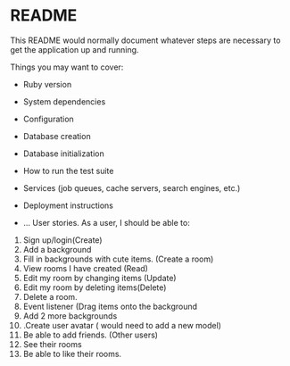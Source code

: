 # README

This README would normally document whatever steps are necessary to get the
application up and running.

Things you may want to cover:

* Ruby version

* System dependencies

* Configuration

* Database creation

* Database initialization

* How to run the test suite

* Services (job queues, cache servers, search engines, etc.)

* Deployment instructions

* ...
User stories. As a user, I should be able to:
1. Sign up/login(Create)
2. Add a background
3. Fill in backgrounds with cute items. (Create a room)
4. View rooms I have created (Read)
5. Edit my room by changing items  (Update)
6. Edit my room by deleting items(Delete)
7. Delete a room.
8. Event listener (Drag items onto the background
9. Add 2 more backgrounds
10. .Create user avatar ( would need to add a new model)
11. Be able to add friends. (Other users)
12. See their rooms
13. Be able to like their rooms.
